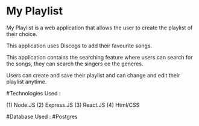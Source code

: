 # My Playlist

My Playlist is a web application that allows the user to create the playlist of their choice.

This application uses Discogs to add their favourite songs.

This application contains the searching feature where users can search for the songs, they can search the singers oe the generes.

Users can create and save their playlist and can change and edit their playlist anytime.

#Technologies Used : 

(1) Node.JS
(2) Express.JS
(3) React.JS
(4) Html/CSS

#Database Used :
#Postgres


